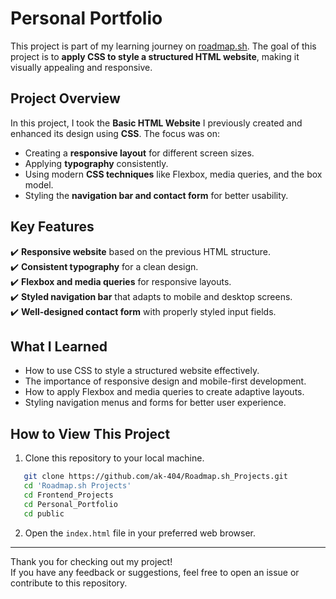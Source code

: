 # Personal Portfolio 

This project is part of my learning journey on [roadmap.sh](https://roadmap.sh). The goal of this project is to **apply CSS to style a structured HTML website**, making it visually appealing and responsive.  

## Project Overview  

In this project, I took the **Basic HTML Website** I previously created and enhanced its design using **CSS**. The focus was on:  

- Creating a **responsive layout** for different screen sizes.  
- Applying **typography** consistently.  
- Using modern **CSS techniques** like Flexbox, media queries, and the box model.  
- Styling the **navigation bar and contact form** for better usability.  

## Key Features  

✔️ **Responsive website** based on the previous HTML structure.  
✔️ **Consistent typography** for a clean design.  
✔️ **Flexbox and media queries** for responsive layouts.  
✔️ **Styled navigation bar** that adapts to mobile and desktop screens.  
✔️ **Well-designed contact form** with properly styled input fields.  

## What I Learned

- How to use CSS to style a structured website effectively. 
- The importance of responsive design and mobile-first development.  
- How to apply Flexbox and media queries to create adaptive layouts.
- Styling navigation menus and forms for better user experience.

## How to View This Project

1. Clone this repository to your local machine.

```bash
   git clone https://github.com/ak-404/Roadmap.sh_Projects.git
   cd 'Roadmap.sh Projects'
   cd Frontend_Projects
   cd Personal_Portfolio
   cd public
```

2. Open the `index.html` file in your preferred web browser.  

---  
Thank you for checking out my project!  
If you have any feedback or suggestions, feel free to open an issue or contribute to this repository.
